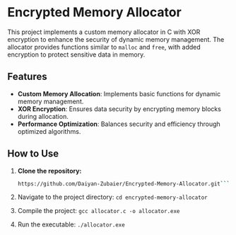 # Encrypted Memory Allocator

This project implements a custom memory allocator in C with XOR encryption to enhance the security of dynamic memory management. The allocator provides functions similar to `malloc` and `free`, with added encryption to protect sensitive data in memory.

## Features
- **Custom Memory Allocation**: Implements basic functions for dynamic memory management.
- **XOR Encryption**: Ensures data security by encrypting memory blocks during allocation.
- **Performance Optimization**: Balances security and efficiency through optimized algorithms.

## How to Use
1. **Clone the repository:**
   ```bash
   https://github.com/Daiyan-Zubaier/Encrypted-Memory-Allocator.git```
2. Navigate to the project directory:
   `cd encrypted-memory-allocator`
   
3. Compile the project:
   `gcc allocator.c -o allocator.exe`
   
4. Run the executable:
   `./allocator.exe`
